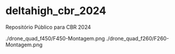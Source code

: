 # deltahigh_cbr_2024
Repositório Público para CBR 2024


./drone_quad_f450/F450-Montagem.png
./drone_quad_f260/F260-Montagem.png

